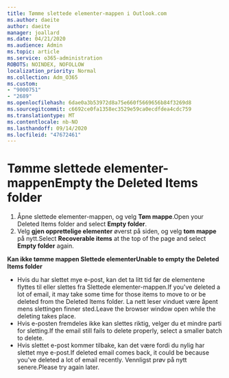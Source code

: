 ```yaml
---
title: Tømme slettede elementer-mappen i Outlook.com
ms.author: daeite
author: daeite
manager: joallard
ms.date: 04/21/2020
ms.audience: Admin
ms.topic: article
ms.service: o365-administration
ROBOTS: NOINDEX, NOFOLLOW
localization_priority: Normal
ms.collection: Adm_O365
ms.custom:
- "9000751"
- "2689"
ms.openlocfilehash: 6dae0a3b53972d8a75e660f5669656b84f3269d8
ms.sourcegitcommit: c6692ce0fa1358ec3529e59ca0ecdfdea4cdc759
ms.translationtype: MT
ms.contentlocale: nb-NO
ms.lasthandoff: 09/14/2020
ms.locfileid: "47672461"
---
```

# <a name="empty-the-deleted-items-folder"></a><span data-ttu-id="7c644-102">Tømme slettede elementer-mappen</span><span class="sxs-lookup"><span data-stu-id="7c644-102">Empty the Deleted Items folder</span></span>

1. <span data-ttu-id="7c644-103">Åpne slettede elementer-mappen, og velg **Tøm mappe**.</span><span class="sxs-lookup"><span data-stu-id="7c644-103">Open your Deleted Items folder and select **Empty folder**.</span></span>
2. <span data-ttu-id="7c644-104">Velg **gjen opprettelige elementer** øverst på siden, og velg **tom mappe** på nytt.</span><span class="sxs-lookup"><span data-stu-id="7c644-104">Select **Recoverable items** at the top of the page and select **Empty folder** again.</span></span>

<span data-ttu-id="7c644-105">**Kan ikke tømme mappen Slettede elementer**</span><span class="sxs-lookup"><span data-stu-id="7c644-105">**Unable to empty the Deleted Items folder**</span></span>

- <span data-ttu-id="7c644-106">Hvis du har slettet mye e-post, kan det ta litt tid før de elementene flyttes til eller slettes fra Slettede elementer-mappen.</span><span class="sxs-lookup"><span data-stu-id="7c644-106">If you've deleted a lot of email, it may take some time for those items to move to or be deleted from the Deleted Items folder.</span></span> <span data-ttu-id="7c644-107">La nett leser vinduet være åpent mens slettingen finner sted.</span><span class="sxs-lookup"><span data-stu-id="7c644-107">Leave the browser window open while the deleting takes place.</span></span>
- <span data-ttu-id="7c644-108">Hvis e-posten fremdeles ikke kan slettes riktig, velger du et mindre parti for sletting.</span><span class="sxs-lookup"><span data-stu-id="7c644-108">If the email still fails to delete properly, select a smaller batch to delete.</span></span>
- <span data-ttu-id="7c644-109">Hvis slettet e-post kommer tilbake, kan det være fordi du nylig har slettet mye e-post.</span><span class="sxs-lookup"><span data-stu-id="7c644-109">If deleted email comes back, it could be because you've deleted a lot of email recently.</span></span> <span data-ttu-id="7c644-110">Vennligst prøv på nytt senere.</span><span class="sxs-lookup"><span data-stu-id="7c644-110">Please try again later.</span></span>